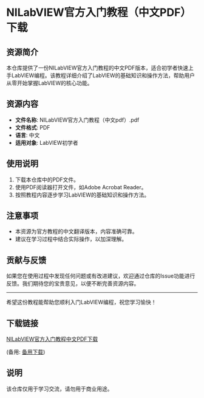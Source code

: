 # NILabVIEW官方入门教程（中文PDF）下载

## 资源简介

本仓库提供了一份NILabVIEW官方入门教程的中文PDF版本，适合初学者快速上手LabVIEW编程。该教程详细介绍了LabVIEW的基础知识和操作方法，帮助用户从零开始掌握LabVIEW的核心功能。

## 资源内容

- **文件名称**: NILabVIEW官方入门教程（中文pdf）.pdf
- **文件格式**: PDF
- **语言**: 中文
- **适用对象**: LabVIEW初学者

## 使用说明

1. 下载本仓库中的PDF文件。
2. 使用PDF阅读器打开文件，如Adobe Acrobat Reader。
3. 按照教程内容逐步学习LabVIEW的基础知识和操作方法。

## 注意事项

- 本资源为官方教程的中文翻译版本，内容准确可靠。
- 建议在学习过程中结合实际操作，以加深理解。

## 贡献与反馈

如果您在使用过程中发现任何问题或有改进建议，欢迎通过仓库的Issue功能进行反馈。我们期待您的宝贵意见，以便不断完善资源内容。

---

希望这份教程能帮助您顺利入门LabVIEW编程，祝您学习愉快！

## 下载链接
[NILabVIEW官方入门教程中文PDF下载](https://pan.quark.cn/s/2429fe6a3a93) 

(备用: [备用下载](https://pan.baidu.com/s/11VjEkM-Q-w-f2LJueOxjgA?pwd=1234))

## 说明

该仓库仅用于学习交流，请勿用于商业用途。
